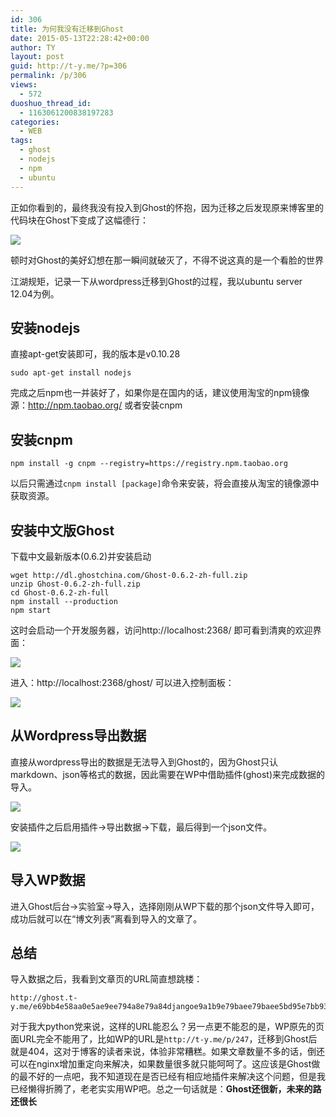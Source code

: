```yaml
---
id: 306
title: 为何我没有迁移到Ghost
date: 2015-05-13T22:28:42+00:00
author: TY
layout: post
guid: http://t-y.me/?p=306
permalink: /p/306
views:
  - 572
duoshuo_thread_id:
  - 1163061200838197283
categories:
  - WEB
tags:
  - ghost
  - nodejs
  - npm
  - ubuntu
---
```

正如你看到的，最终我没有投入到Ghost的怀抱，因为迁移之后发现原来博客里的代码块在Ghost下变成了这幅德行：
  
![](http://tyblog.qiniudn.com/15-5-13/90020178.jpg)
  
顿时对Ghost的美好幻想在那一瞬间就破灭了，不得不说这真的是一个看脸的世界
  
江湖规矩，记录一下从wordpress迁移到Ghost的过程，我以ubuntu server 12.04为例。

## 安装nodejs

直接apt-get安装即可，我的版本是v0.10.28

    sudo apt-get install nodejs
    

完成之后npm也一并装好了，如果你是在国内的话，建议使用淘宝的npm镜像源：http://npm.taobao.org/ 或者安装cnpm

## 安装cnpm

    npm install -g cnpm --registry=https://registry.npm.taobao.org
    

以后只需通过`cnpm install [package]`命令来安装，将会直接从淘宝的镜像源中获取资源。

## 安装中文版Ghost

下载中文最新版本(0.6.2)并安装启动

    wget http://dl.ghostchina.com/Ghost-0.6.2-zh-full.zip
    unzip Ghost-0.6.2-zh-full.zip
    cd Ghost-0.6.2-zh-full
    npm install --production
    npm start
    

这时会启动一个开发服务器，访问http://localhost:2368/ 即可看到清爽的欢迎界面：
  
![](http://tyblog.qiniudn.com/15-5-13/16352594.jpg)
  
进入：http://localhost:2368/ghost/ 可以进入控制面板：
  
![](http://tyblog.qiniudn.com/15-5-13/18061299.jpg)

## 从Wordpress导出数据

直接从wordpress导出的数据是无法导入到Ghost的，因为Ghost只认markdown、json等格式的数据，因此需要在WP中借助插件(ghost)来完成数据的导入。
  
![](http://tyblog.qiniudn.com/15-5-13/2241051.jpg)
  
安装插件之后启用插件->导出数据->下载，最后得到一个json文件。
  
![](http://tyblog.qiniudn.com/15-5-13/87276879.jpg)

## 导入WP数据

进入Ghost后台->实验室->导入，选择刚刚从WP下载的那个json文件导入即可，成功后就可以在“博文列表”离看到导入的文章了。

## 总结

导入数据之后，我看到文章页的URL简直想跳楼：

    http://ghost.t-y.me/e69bb4e58aa0e5ae9ee794a8e79a84djangoe9a1b9e79baee79baee5bd95e7bb93e69e84/
    

对于我大python党来说，这样的URL能忍么？另一点更不能忍的是，WP原先的页面URL完全不能用了，比如WP的URL是`http://t-y.me/p/247`，迁移到Ghost后就是404，这对于博客的读者来说，体验非常糟糕。如果文章数量不多的话，倒还可以在nginx增加重定向来解决，如果数量很多就只能呵呵了。这应该是Ghost做的最不好的一点吧，我不知道现在是否已经有相应地插件来解决这个问题，但是我已经懒得折腾了，老老实实用WP吧。总之一句话就是：**Ghost还很新，未来的路还很长**